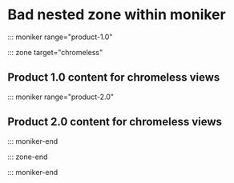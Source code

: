 # Bad nested zone within moniker

::: moniker range="product-1.0"

::: zone target="chromeless"

## Product 1.0 content for chromeless views

::: moniker range="product-2.0"

## Product 2.0 content for chromeless views

::: moniker-end

::: zone-end

::: moniker-end
